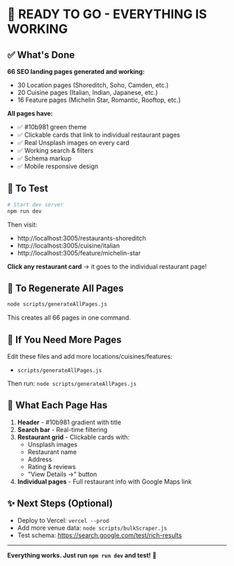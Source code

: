 # 🎉 READY TO GO - EVERYTHING IS WORKING

## ✅ What's Done

**66 SEO landing pages generated and working:**
- 30 Location pages (Shoreditch, Soho, Camden, etc.)
- 20 Cuisine pages (Italian, Indian, Japanese, etc.)
- 16 Feature pages (Michelin Star, Romantic, Rooftop, etc.)

**All pages have:**
- ✅ #10b981 green theme
- ✅ Clickable cards that link to individual restaurant pages
- ✅ Real Unsplash images on every card
- ✅ Working search & filters
- ✅ Schema markup
- ✅ Mobile responsive design

## 🚀 To Test

```bash
# Start dev server
npm run dev
```

Then visit:
- http://localhost:3005/restaurants-shoreditch
- http://localhost:3005/cuisine/italian
- http://localhost:3005/feature/michelin-star

**Click any restaurant card** → it goes to the individual restaurant page!

## 📝 To Regenerate All Pages

```bash
node scripts/generateAllPages.js
```

This creates all 66 pages in one command.

## 🔄 If You Need More Pages

Edit these files and add more locations/cuisines/features:
- `scripts/generateAllPages.js`

Then run: `node scripts/generateAllPages.js`

## 🎨 What Each Page Has

1. **Header** - #10b981 gradient with title
2. **Search bar** - Real-time filtering
3. **Restaurant grid** - Clickable cards with:
   - Unsplash images
   - Restaurant name
   - Address
   - Rating & reviews
   - "View Details →" button
4. **Individual pages** - Full restaurant info with Google Maps link

## ✨ Next Steps (Optional)

- Deploy to Vercel: `vercel --prod`
- Add more venue data: `node scripts/bulkScraper.js`
- Test schema: https://search.google.com/test/rich-results

---

**Everything works. Just run `npm run dev` and test!** 🚀
